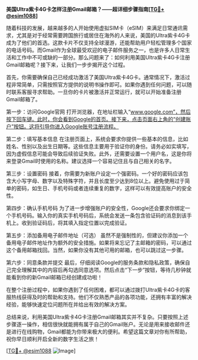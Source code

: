 **美国Ultra紫卡4G卡怎样注册Gmail邮箱？——超详细步骤指南[[TG💪+ @esim1088](https://t.me/s/esim1088)]**

随着科技的发展，越来越多的人开始使用虚拟SIM卡（eSIM）来满足日常通讯需求，尤其是对于经常需要跨国旅行或居住在海外的人来说，美国的Ultra紫卡4G卡成为了他们的首选。这款卡片不仅支持全球漫游，还能帮助用户轻松管理多个国家的电话号码。而Gmail作为全球最受欢迎的电子邮件服务之一，也是许多人日常生活和工作中不可或缺的一部分。那么问题来了：如何利用美国Ultra紫卡4G卡注册Gmail邮箱呢？接下来，让我们一步步揭开这个过程。

首先，你需要确保自己已经成功激活了美国Ultra紫卡4G卡。通常情况下，激活过程非常简单，只需按照官方提供的说明书操作即可。如果你遇到任何问题，可以随时联系客服寻求帮助。一旦你的卡片被激活并正常运行，就可以开始准备注册Gmail邮箱了。

第一步：访问Google官网
打开浏览器，在地址栏输入“www.google.com”，然后按下回车键。此时，你会看到Google的首页。接下来，点击页面右上角的“创建账户”按钮。这将引导你进入Google账号注册流程。

第二步：填写基本信息
在注册页面上，系统会要求你提供一些基本的信息，比如姓名、性别以及出生日期等。这些信息主要用于验证你的身份。请务必如实填写，因为虚假信息可能会导致后续验证失败。此外，还需要设置一个用户名，这是你将来登录Gmail时使用的名称。建议选择一个容易记住且与自己相关的名字。

第三步：设置密码
接着，你需要为新账户设定一个强密码。一个好的密码应该包含大小写字母、数字以及特殊字符，并且长度至少达到8位以上。避免使用过于简单的密码，如生日、手机号码或者连续重复的数字，这样可以有效提高账户的安全性。

第四步：确认手机号码
为了进一步增强账户的安全性，Google还会要求你绑定一个手机号码。输入你的真实手机号码后，系统会发送一条包含验证码的消息到该手机上。收到验证码后，将其填入指定位置以完成验证。

第五步：添加备用电子邮件地址（可选）
虽然不是强制性的，但建议你添加一个备用电子邮件地址作为额外的安全措施。如果将来忘记了主邮箱的密码，可以通过这个备用邮箱找回。当然，如果你没有其他可用的邮箱，也可以跳过这一步骤。

第六步：同意条款并提交
最后，仔细阅读Google的服务条款和隐私政策，确保自己完全理解其中的内容后再勾选同意选项。然后点击“下一步”按钮，等待几秒钟就能看到你的新Gmail邮箱已经创建成功啦！

在整个注册过程中，如果你遇到了任何困难，都可以通过拨打Ultra紫卡4G卡的客服热线获得及时的帮助和支持。他们不仅熟悉产品的各项功能，还拥有丰富的解决经验，能够快速定位问题所在并给出有效的解决方案。

总结来说，利用美国Ultra紫卡4G卡注册Gmail邮箱其实并不复杂。只要按照上述步骤逐一操作，相信很快就能拥有属于自己的Gmail账户。无论是用来接收邮件还是进行在线购物，Gmail都能为你带来极大的便利。希望这篇文章对你有所帮助，祝你早日顺利开启全新的数字生活之旅！

[[TG💪+ @esim1088](https://t.me/s/esim1088) ![Image](https://i.postimg.cc/4NQfJmqS/Snipaste-2025-05-13-00-14-12.png)]